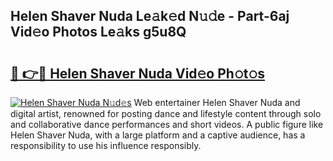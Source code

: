 ## Helen Shaver Nuda Le𝚊k𝚎d N𝚞𝚍e - Part-6aj Vid𝚎o Photos Le𝚊ks g5u8Q

# <h2><a href="http://fbfpmfx.evod.top/?m=Helen+Shaver+Nuda">🔗 👉🔴 Helen Shaver Nuda Vid𝚎o Ph𝚘t𝚘s</a></h2>

[![Helen Shaver Nuda N𝚞d𝚎s](https://i.imgur.com/8V9OHl7.gif)](http://fbfpmfx.evod.top/?m=Helen+Shaver+Nuda)
Web entertainer Helen Shaver Nuda and digital artist, renowned for posting dance and lifestyle content through solo and collaborative dance performances and short videos. A public figure like Helen Shaver Nuda, with a large platform and a captive audience, has a responsibility to use his influence responsibly. 
